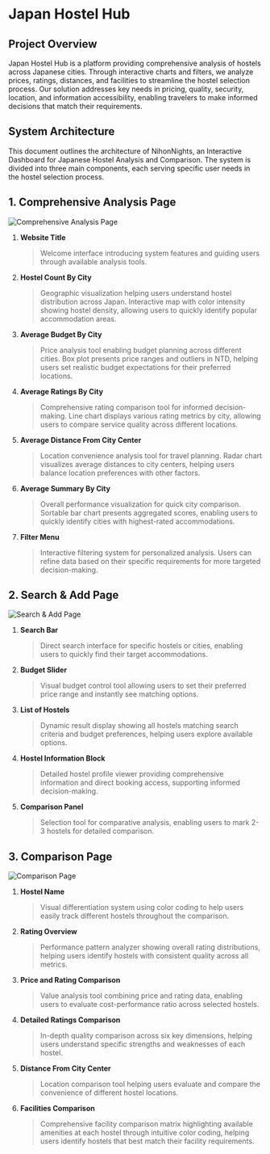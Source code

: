 # Japan Hostel Hub
## Project Overview
Japan Hostel Hub is a platform providing comprehensive analysis of hostels across Japanese cities. Through interactive charts and filters, we analyze prices, ratings, distances, and facilities to streamline the hostel selection process. Our solution addresses key needs in pricing, quality, security, location, and information accessibility, enabling travelers to make informed decisions that match their requirements.
## System Architecture
This document outlines the architecture of NihonNights, an Interactive Dashboard for Japanese Hostel Analysis and Comparison. The system is divided into three main components, each serving specific user needs in the hostel selection process.
## 1. Comprehensive Analysis Page
![Comprehensive Analysis Page](./Logo/Comprehensive_Analysis_Page.png) 
1. **Website Title**
    > Welcome interface introducing system features and guiding users through available analysis tools.

2. **Hostel Count By City**
    > Geographic visualization helping users understand hostel distribution across Japan. Interactive map with color intensity showing hostel density, allowing users to quickly identify popular accommodation areas.

3. **Average Budget By City**
    > Price analysis tool enabling budget planning across different cities. Box plot presents price ranges and outliers in NTD, helping users set realistic budget expectations for their preferred locations.

4. **Average Ratings By City**
    > Comprehensive rating comparison tool for informed decision-making. Line chart displays various rating metrics by city, allowing users to compare service quality across different locations.

5. **Average Distance From City Center**
    > Location convenience analysis tool for travel planning. Radar chart visualizes average distances to city centers, helping users balance location preferences with other factors.

6. **Average Summary By City**
    > Overall performance visualization for quick city comparison. Sortable bar chart presents aggregated scores, enabling users to quickly identify cities with highest-rated accommodations.

7. **Filter Menu**
    > Interactive filtering system for personalized analysis. Users can refine data based on their specific requirements for more targeted decision-making.

    
## 2. Search & Add Page
![Search & Add Page](./Logo/Search_&_Add_Page.png) 
1. **Search Bar**
    > Direct search interface for specific hostels or cities, enabling users to quickly find their target accommodations.

2. **Budget Slider**
    > Visual budget control tool allowing users to set their preferred price range and instantly see matching options.

3. **List of Hostels**
    > Dynamic result display showing all hostels matching search criteria and budget preferences, helping users explore available options.

4. **Hostel Information Block**
    > Detailed hostel profile viewer providing comprehensive information and direct booking access, supporting informed decision-making.

5. **Comparison Panel**
    > Selection tool for comparative analysis, enabling users to mark 2-3 hostels for detailed comparison.

## 3. Comparison Page
![Comparison Page](./Logo/Comparison_Page.png) 
1. **Hostel Name**
    > Visual differentiation system using color coding to help users easily track different hostels throughout the comparison.

2. **Rating Overview**
    > Performance pattern analyzer showing overall rating distributions, helping users identify hostels with consistent quality across all metrics.

3. **Price and Rating Comparison**
    > Value analysis tool combining price and rating data, enabling users to evaluate cost-performance ratio across selected hostels.

4. **Detailed Ratings Comparison**
    > In-depth quality comparison across six key dimensions, helping users understand specific strengths and weaknesses of each hostel.

5. **Distance From City Center**
    > Location comparison tool helping users evaluate and compare the convenience of different hostel locations.

6. **Facilities Comparison**
    > Comprehensive facility comparison matrix highlighting available amenities at each hostel through intuitive color coding, helping users identify hostels that best match their facility requirements.
